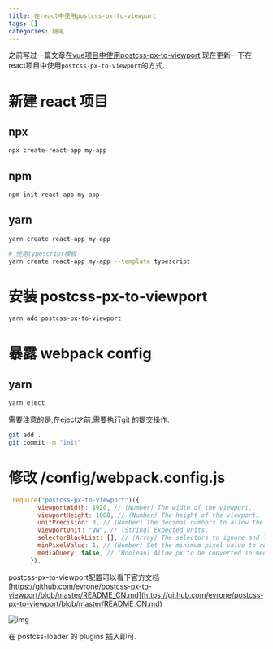 ```yaml
---
title: 在react中使用postcss-px-to-viewport
tags: []
categories: 随笔
---
```


之前写过一篇文章[在vue项目中使用postcss-px-to-viewport](https://h123.cf/2020/01/09/2020.01.09.px2vw/),现在更新一下在react项目中使用`postcss-px-to-viewport`的方式.

# 新建 react 项目

## npx

```sh
npx create-react-app my-app 
```



## npm

```sh
npm init react-app my-app
```

## yarn 

```sh
yarn create react-app my-app

# 使用typescript模板
yarn create react-app my-app --template typescript
```

# 安装 postcss-px-to-viewport

```sh
yarn add postcss-px-to-viewport 
```

# 暴露 webpack config

## yarn

```sh
yarn eject
```

需要注意的是,在eject之前,需要执行git 的提交操作.

```sh
git add .
git commit -m "init"
```



# 修改 /config/webpack.config.js

```js
 require("postcss-px-to-viewport")({
        viewportWidth: 1920, // (Number) The width of the viewport.
        viewportHeight: 1080, // (Number) The height of the viewport.
        unitPrecision: 3, // (Number) The decimal numbers to allow the REM units to grow to.
        viewportUnit: "vw", // (String) Expected units.
        selectorBlackList: [], // (Array) The selectors to ignore and leave as px.
        minPixelValue: 1, // (Number) Set the minimum pixel value to replace.
        mediaQuery: false, // (Boolean) Allow px to be converted in media queries.
      }),
```

postcss-px-to-viewport配置可以看下官方文档[https://github.com/evrone/postcss-px-to-viewport/blob/master/README_CN.md](https://github.com/evrone/postcss-px-to-viewport/blob/master/README_CN.md)

![img](https://i.loli.net/2021/07/05/mRfoMHpZkcN7hGx.png)

在 postcss-loader 的 plugins 插入即可.













